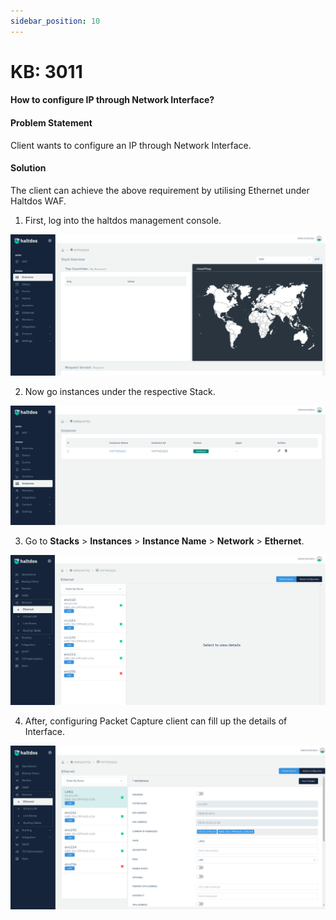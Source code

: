 ```yaml
---
sidebar_position: 10
---
```


# KB: 3011

#### How to configure  IP through Network Interface?

#### Problem Statement

Client wants to configure an IP through Network Interface.

#### Solution

The client can achieve the above requirement by utilising Ethernet under Haltdos WAF.

1. First, log into the haltdos management console.

![ip](/img/platform/v6/kb/in1.png)

2. Now go instances under the respective Stack.

![ip](/img/platform/v6/kb/in2.png)

3. Go to **Stacks** > **Instances** > **Instance Name** > **Network** > **Ethernet**.

![ip](/img/platform/v6/kb/in3.png)

4. After, configuring Packet Capture client can fill up the details of Interface.

![ip](/img/platform/v6/kb/in4.png)